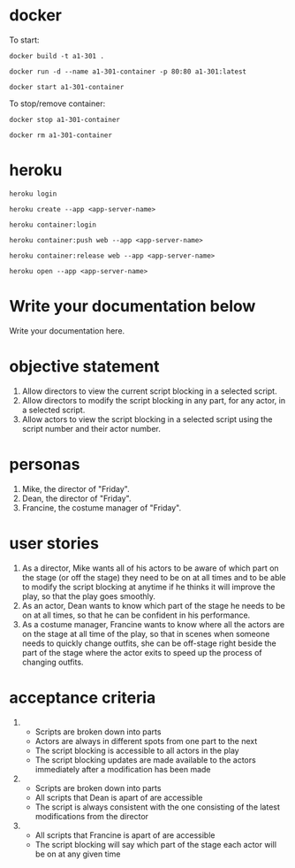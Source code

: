 # docker
To start:

`docker build -t a1-301 .`

`docker run -d --name a1-301-container -p 80:80 a1-301:latest`

`docker start a1-301-container`

To stop/remove container:

`docker stop a1-301-container`

`docker rm a1-301-container`

# heroku
`heroku login`

`heroku create --app <app-server-name>`

`heroku container:login`

`heroku container:push web --app <app-server-name>`

`heroku container:release web --app <app-server-name>`

`heroku open --app <app-server-name>`

# Write your documentation below

Write your documentation here.

# objective statement
1. Allow directors to view the current script blocking in a selected script.
2. Allow directors to modify the script blocking in any part, for any actor, in a selected script.
3. Allow actors to view the script blocking in a selected script using the script number and their actor number.

# personas
1. Mike, the director of "Friday".
2. Dean, the director of "Friday".
3. Francine, the costume manager of "Friday".

# user stories
1. As a director, Mike wants all of his actors to be aware of which part on the stage (or off the stage) they need to be on at all times and to be able to modify the script blocking at anytime if he thinks it will improve the play, so that the play goes smoothly.
2. As an actor, Dean wants to know which part of the stage he needs to be on at all times, so that he can be confident in his performance.
3. As a costume manager, Francine wants to know where all the actors are on the stage at all time of the play, so that in scenes when someone needs to quickly change outfits, she can be off-stage right beside the part of the stage where the actor exits to speed up the process of changing outfits.

# acceptance criteria
1. - Scripts are broken down into parts
   - Actors are always in different spots from one part to the next
   - The script blocking is accessible to all actors in the play
   - The script blocking updates are made available to the actors immediately after a modification has been made
2. - Scripts are broken down into parts
   - All scripts that Dean is apart of are accessible
   - The script is always consistent with the one consisting of the latest modifications from the director
3. - All scripts that Francine is apart of are accessible
   - The script blocking will say which part of the stage each actor will be on at any given time